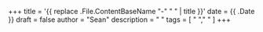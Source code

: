 +++
title = '{{ replace .File.ContentBaseName "-" " " | title }}'
date = {{ .Date }}
draft = false
author = "Sean"
description = "   "
tags = [    " "," "  ]
+++
